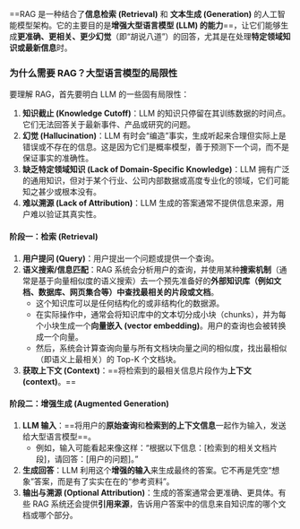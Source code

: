 ==RAG 是一种结合了**信息检索 (Retrieval)** 和 **文本生成 (Generation)** 的人工智能模型架构。它的主要目的是**增强大型语言模型 (LLM) 的能力**==，让它们能够生成**更准确、更相关、更少幻觉**（即“胡说八道”）的回答，尤其是在处理**特定领域知识或最新信息**时。

### **为什么需要 RAG？大型语言模型的局限性**

要理解 RAG，首先要明白 LLM 的一些固有局限性：

1. **知识截止 (Knowledge Cutoff)**：LLM 的知识只停留在其训练数据的时间点。它们无法回答关于最新事件、产品或研究的问题。
2. **幻觉 (Hallucination)**：LLM 有时会“编造”事实，生成听起来合理但实际上是错误或不存在的信息。这是因为它们是概率模型，善于预测下一个词，而不是保证事实的准确性。
3. **缺乏特定领域知识 (Lack of Domain-Specific Knowledge)**：LLM 拥有广泛的通用知识，但对于某个行业、公司内部数据或高度专业化的领域，它们可能知之甚少或根本没有。
4. **难以溯源 (Lack of Attribution)**：LLM 生成的答案通常不提供信息来源，用户难以验证其真实性。

#### **阶段一：检索 (Retrieval)**

1. **用户提问 (Query)**：用户提出一个问题或提供一个查询。
2. **语义搜索/信息匹配**：RAG 系统会分析用户的查询，并使用某种**搜索机制**（通常是基于向量相似度的语义搜索）去一个预先准备好的**外部知识库（例如文档、数据库、网页集合等）**中查找**最相关的片段或文档**。
    - 这个知识库可以是任何结构化的或非结构化的数据源。
    - 在实际操作中，通常会将知识库中的文本切分成小块（chunks），并为每个小块生成一个**向量嵌入 (vector embedding)**。用户的查询也会被转换成一个向量。
    - 然后，系统会计算查询向量与所有文档块向量之间的相似度，找出最相似（即语义上最相关）的 Top-K 个文档块。
3. **获取上下文 (Context)**：==将检索到的最相关信息片段作为**上下文 (context)**。==

#### **阶段二：增强生成 (Augmented Generation)**

1. **LLM 输入**：==将用户的**原始查询**和**检索到的上下文信息**一起作为输入，发送给大型语言模型==。
    - 例如，输入可能看起来像这样：“根据以下信息：[检索到的相关文档片段]，请回答：[用户的问题]。”
2. **生成回答**：LLM 利用这个**增强的输入**来生成最终的答案。它不再是凭空“想象”答案，而是有了实实在在的“参考资料”。
3. **输出与溯源 (Optional Attribution)**：生成的答案通常会更准确、更具体。有些 RAG 系统还会提供**引用来源**，告诉用户答案中的信息来自知识库的哪个文档或哪个部分。